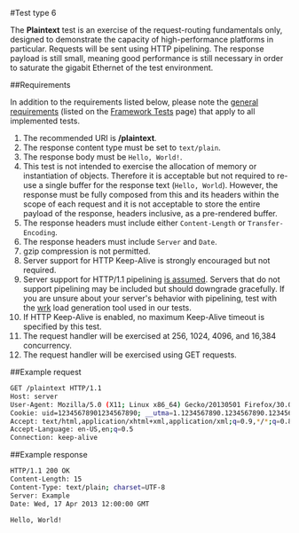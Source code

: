 #Test type 6

The __Plaintext__ test is an exercise of the request-routing fundamentals only, designed to demonstrate the capacity of high-performance platforms in particular. Requests will be sent using HTTP pipelining. The response payload is still small, meaning good performance is still necessary in order to saturate the gigabit Ethernet of the test environment.

##Requirements

In addition to the requirements listed below, please note the [general requirements](https://github.com/LadyMozzarella/FrameworkBenchmarks/wiki/Framework-Tests#general-requirements) (listed on the [Framework Tests](https://github.com/LadyMozzarella/FrameworkBenchmarks/wiki/Framework-Tests) page) that apply to all implemented tests.

1. The recommended URI is __/plaintext__.
2. The response content type must be set to `text/plain`.
3. The response body must be `Hello, World!`.
4. This test is not intended to exercise the allocation of memory or instantiation of objects. Therefore it is acceptable but not required to re-use a single buffer for the response text (`Hello, World`). However, the response must be fully composed from this and its headers within the scope of each request and it is not acceptable to store the entire payload of the response, headers inclusive, as a pre-rendered buffer.
5. The response headers must include either `Content-Length` or `Transfer-Encoding`.
6. The response headers must include `Server` and `Date`.
7. gzip compression is not permitted.
8. Server support for HTTP Keep-Alive is strongly encouraged but not required.
9. Server support for HTTP/1.1 pipelining [is assumed](http://www-archive.mozilla.org/projects/netlib/http/pipelining-faq.html). Servers that do not support pipelining may be included but should downgrade gracefully. If you are unsure about your server's behavior with pipelining, test with the [wrk](https://github.com/wg/wrk) load generation tool used in our tests.
10. If HTTP Keep-Alive is enabled, no maximum Keep-Alive timeout is specified by this test.
11. The request handler will be exercised at 256, 1024, 4096, and 16,384 concurrency.
12. The request handler will be exercised using GET requests.

##Example request

```bash
GET /plaintext HTTP/1.1
Host: server
User-Agent: Mozilla/5.0 (X11; Linux x86_64) Gecko/20130501 Firefox/30.0 AppleWebKit/600.00 Chrome/30.0.0000.0 Trident/10.0 Safari/600.00
Cookie: uid=12345678901234567890; __utma=1.1234567890.1234567890.1234567890.1234567890.12; wd=2560x1600
Accept: text/html,application/xhtml+xml,application/xml;q=0.9,*/*;q=0.8
Accept-Language: en-US,en;q=0.5
Connection: keep-alive
```

##Example response

```bash
HTTP/1.1 200 OK
Content-Length: 15
Content-Type: text/plain; charset=UTF-8
Server: Example
Date: Wed, 17 Apr 2013 12:00:00 GMT

Hello, World!
```